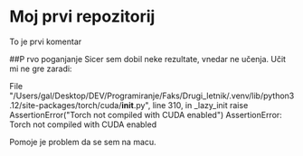 # Moj prvi repozitorij
To je prvi komentar


##P rvo poganjanje
Sicer sem dobil neke rezultate, vnedar ne učenja. Učit mi ne gre zaradi:

File "/Users/gal/Desktop/DEV/Programiranje/Faks/Drugi_letnik/.venv/lib/python3.12/site-packages/torch/cuda/__init__.py", line 310, in _lazy_init
    raise AssertionError("Torch not compiled with CUDA enabled")
AssertionError: Torch not compiled with CUDA enabled


Pomoje je problem da se sem na macu.
